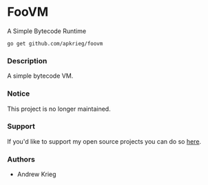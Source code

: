 # FooVM

A Simple Bytecode Runtime

`go get github.com/apkrieg/foovm`

### Description
A simple bytecode VM.

### Notice
This project is no longer maintained.

### Support
If you'd like to support my open source projects you can do so [here](https://patreon.com/apkrieg).

### Authors
- Andrew Krieg
